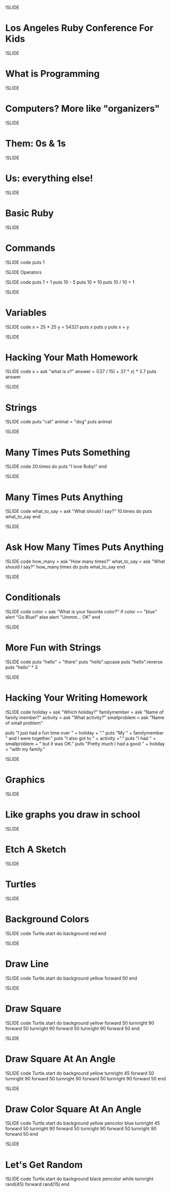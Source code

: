 !SLIDE 
# Los Angeles Ruby Conference For Kids #

!SLIDE 
# What is Programming #

!SLIDE 
# Computers? More like "organizers" #

!SLIDE 
# Them: 0s & 1s #

!SLIDE 
# Us: everything else! #

!SLIDE
# Basic Ruby #

!SLIDE 
# Commands #

!SLIDE code
puts 1

!SLIDE
Operators

!SLIDE code
puts 1 + 1
puts 10 - 5
puts 10 * 10
puts 10 / 10 + 1

!SLIDE
# Variables #

!SLIDE code
x = 25 * 25
y = 54321
puts x
puts y
puts x + y

!SLIDE
# Hacking Your Math Homework #

!SLIDE code
x = ask "what is x?"
answer = ((37 / 15) + 37 * x) * 3.7
puts answer

!SLIDE
# Strings #

!SLIDE code
puts "cat"
animal = "dog"
puts animal

!SLIDE
# Many Times Puts Something #

!SLIDE code
20.times do
  puts "I love Ruby!"
end

!SLIDE
# Many Times Puts Anything #

!SLIDE code
what_to_say = ask "What should I say?"
10.times do
  puts what_to_say
end

!SLIDE
# Ask How Many Times Puts Anything #

!SLIDE code
how_many = ask "How many times?"
what_to_say = ask "What should I say?"
how_many.times do
  puts what_to_say
end

!SLIDE
# Conditionals #

!SLIDE code
color = ask "What is your favorite color?"
if color == "blue"
  alert "Go Blue!"
else
  alert "Ummm... OK"
end

!SLIDE
# More Fun with Strings #

!SLIDE code
puts "hello" + "there"
puts "hello".upcase
puts "hello".reverse
puts "hello" * 3

!SLIDE
# Hacking Your Writing Homework #

!SLIDE code
holiday = ask "Which holiday?"
familymember = ask "Name of family member?"
activity = ask "What activity?"
smallproblem = ask "Name of small problem"

puts "I just had a fun time over " + holiday + "."
puts "My " + familymember " and I were together."
puts "I also got to " + activity +"."
puts "I had " + smallproblem + " but it was OK."
puts "Pretty much I had a good " + holiday + "with my family."

!SLIDE
# Graphics #

!SLIDE
# Like graphs you draw in school #

!SLIDE
# Etch A Sketch #

!SLIDE
# Turtles #


!SLIDE
# Background Colors #

!SLIDE code
Turtle.start do
  background red
end

!SLIDE
# Draw Line #

!SLIDE code
Turtle.start do
  background yellow
  forward 50
end

!SLIDE
# Draw Square #

!SLIDE code
Turtle.start do
  background yellow
  forward 50
  turnright 90
  forward 50
  turnright 90
  forward 50
  turnright 90
  forward 50
end

!SLIDE
# Draw Square At An Angle #

!SLIDE code
Turtle.start do
  background yellow
  turnright 45
  forward 50
  turnright 90
  forward 50
  turnright 90
  forward 50
  turnright 90
  forward 50
end

!SLIDE
# Draw Color Square At An Angle #

!SLIDE code
Turtle.start do
  background yellow
  pencolor blue
  turnright 45
  forward 50
  turnright 90
  forward 50
  turnright 90
  forward 50
  turnright 90
  forward 50
end

!SLIDE
# Let's Get Random #

!SLIDE code
Turtle.start do
  background black
  pencolor white
  turnright rand(45)
  forward rand(15)
end

